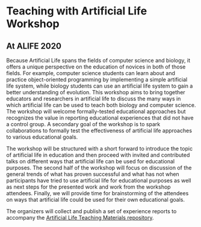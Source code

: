 # Teaching with Artificial Life Workshop
## At ALIFE 2020

Because Artificial Life spans the fields of computer science and biology, it offers a unique perspective on the education of novices in both of those fields. For example, computer science students can learn about and practice object-oriented programming by implementing a simple artificial life system, while biology students can use an artificial life system to gain a better understanding of evolution. This workshop aims to bring together educators and researchers in artificial life to discuss the many ways in which artificial life can be used to teach both biology and computer science. The workshop will welcome formally-tested educational approaches but recognizes the value in reporting educational experiences that did not have a control group. A secondary goal of the workshop is to spark collaborations to formally test the effectiveness of artificial life approaches to various educational goals.

The workshop will be structured with a short forward to introduce the topic of artificial life in education and then proceed with invited and contributed talks on different ways that artificial life can be used for educational purposes. The second half of the workshop will focus on discussion of the general trends of what has proven successful and what has not when participants have tried to use artificial life for educational purposes as well as next steps for the presented work and work from the workshop attendees. Finally, we will provide time for brainstorming of the attendees on ways that artificial life could be used for their own educational goals.

The organizers will collect and publish a set of experience reports to accompany the [Artificial Life Teaching Materials repository](https://github.com/isal-alife/artificial-life-teaching-materials).

